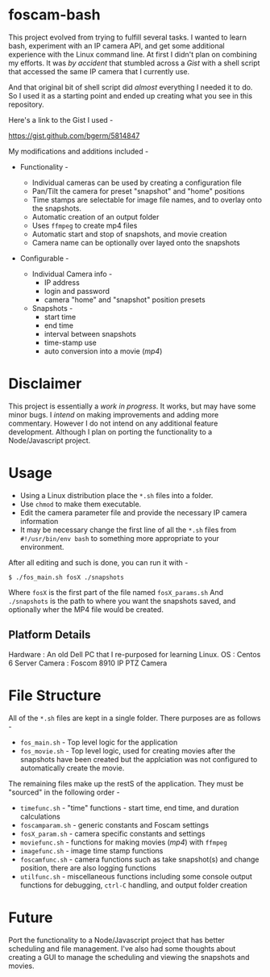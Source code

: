 # foscam-bash

This project evolved from trying to fulfill several tasks. I wanted to learn bash, experiment with an IP camera API, and get some additional experience with the Linux command line. At first I didn't plan on combining my efforts. It was *by accident* that stumbled across a *Gist* with a shell script that accessed the same IP camera that I currently use.

And that original bit of shell script did *almost* everything I needed it to do. So I used it as a starting point and ended up creating what you see in this repository.

Here's a link to the Gist I used - 

<https://gist.github.com/bgerm/5814847>

My modifications and additions included - 

* Functionality - 
    * Individual cameras can be used by creating a configuration file
    * Pan/Tilt the camera for preset "snapshot" and "home" positions
    * Time stamps are selectable for image file names, and to overlay onto the snapshots.
    * Automatic creation of an output folder
    * Uses `ffmpeg` to create mp4 files
    * Automatic start and stop of snapshots, and movie creation
    * Camera name can be optionally over layed onto the snapshots

* Configurable - 
    * Individual Camera info - 
        * IP address
        * login and password
        * camera "home" and "snapshot" position presets
    * Snapshots - 
        * start time
        * end time
        * interval between snapshots
        * time-stamp use
        * auto conversion into a movie (*mp4*)

# Disclaimer

This project is essentially a *work in progress*. It works, but may have some minor bugs. I *intend* on making improvements and adding more commentary. However I do not intend on any additional feature development. Although I plan on porting the functionality to a Node/Javascript project. 

# Usage

* Using a Linux distribution place the `*.sh` files into a folder. 
* Use `chmod` to make them executable. 
* Edit the camera parameter file and provide the necessary IP camera information
* It may be necessary change the first line of all the `*.sh` files from `#!/usr/bin/env bash` to something more appropriate to your environment.

After all editing and such is done, you can run it with - 

```
$ ./fos_main.sh fosX ./snapshots
```

Where `fosX` is the first part of the file named `fosX_params.sh`
And `./snapshots` is the path to where you want the snapshots saved, and optionally wher the MP4 file would be created.

## Platform Details

Hardware : An old Dell PC that I re-purposed for learning Linux.
OS : Centos 6 Server
Camera : Foscom 8910 IP PTZ Camera

# File Structure

All of the `*.sh` files are kept in a single folder. There purposes are as follows - 

* `fos_main.sh` - Top level logic for the application
* `fos_movie.sh` - Top level logic, used for creating movies after the snapshots have been created but the applciation was not configured to automatically create the movie.

The remaining files make up the restS of the application. They must be "sourced" in the following order - 

* `timefunc.sh` - "time" functions - start time, end time, and duration calculations
* `foscamparam.sh` - generic constants and Foscam settings
* `fosX_param.sh` - camera specific constants and settings
* `moviefunc.sh` - functions for making movies (*mp4*) with `ffmpeg`
* `imagefunc.sh` - image time stamp functions
* `foscamfunc.sh` - camera functions such as take snapshot(s) and change position, there are also logging functions
* `utilfunc.sh` - miscellaneous functions including some console output functions for debugging, `ctrl-C` handling, and output folder creation

# Future

Port the functionality to a Node/Javascript project that has better scheduling and file management. I've also had some thoughts about creating a GUI to manage the scheduling and viewing the snapshots and movies.
